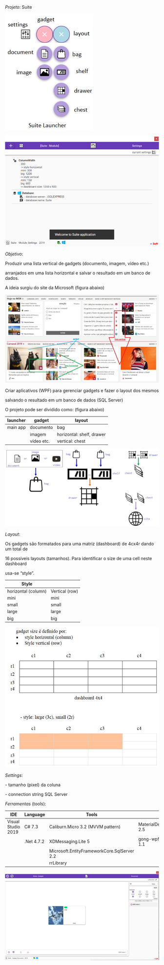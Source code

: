 *Projeto*: Suite

![](media/73b1518089c9bf2b6b6d0dec5b38286f.jpg)

![](media/48edbf6725eabd4e44f7351b30205604.png)

*Objetivo*:

Produzir uma lista vertical de gadgets (documento, imagem, vídeo etc.)

arranjados em uma lista horizontal e salvar o resultado em um banco de dados.

A ideia surgiu do site da Microsoft (figura abaixo)

![](media/1dfbcb5311ca040aef14ec476ce203ba.jpg)

Criar aplicativos (WPF) para gerenciar gadgets e fazer o layout dos mesmos

salvando o resultado em um banco de dados (SQL Server)

O projeto pode ser dividido como: (figura abaixo)

| launcher | gadget                    | layout                                      |
|----------|---------------------------|---------------------------------------------|
| main app | documento                 | bag                                         |
|          | imagem                    | horizontal: shelf, drawer                   |
|          | vídeo etc.                | vertical: chest                             |

![](media/c6a66df256daf27eb3648ed684493f9e.jpg)

*Layout*:

Os gadgets são formatados para uma matriz (dashboard) de 4cx4r dando um total de

16 possíveis layouts (tamanhos). Para identificar o size de uma cell neste
dashboard

usa-se “style”.

| Style               |                |
|---------------------|----------------|
| horizontal (column) | Vertical (row) |
| mini                | mini           |
| small               | small          |
| large               | large          |
| big                 | big            |

![](media/b1ce885d52718db50b27de09967fbb05.jpg)

*Settings*:

\- tamanho (pixel) da coluna

\- connection string SQL Server

*Ferramentas* (tools):

| IDE                | Language          | Tools                                                                                                   | UI                                            |
|--------------------|-------------------|---------------------------------------------------------------------------------------------------------|-----------------------------------------------|
| Visual Studio 2019 | C\# 7.3           | Caliburn.Micro 3.2 (MVVM pattern)                                                                       | MaterialDesignThemes 2.5                      |
|                    | .Net 4.7.2        | XDMessaging.Lite 5                                                                                      | gong-wpf-dragdrop 1.1                         |
|                    |                   | Microsoft.EntityFrameworkCore.SqlServer 2.2                                                             |                                               |
|                    |                   | rrLibrary                                                                                               |                                               |

![](media/SuiteGadgetDocument.jpg)
